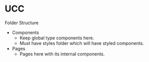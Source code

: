 # UCC

Folder Structure

- Components
  - Keep global type components here.
  - Must have styles folder which will have styled components.
- Pages
  - Pages here with its internal components.
